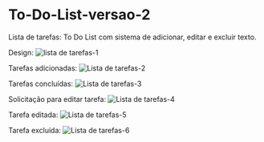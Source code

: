 # To-Do-List-versao-2
Lista de tarefas:
To Do List com sistema de adicionar, editar e excluir texto.

Design:
![lista de tarefas-1](https://github.com/V1ctor-Souza/To-Do-List-versao-2/assets/140133763/386e0585-6a77-4cad-85d3-4e9c9528866c)


Tarefas adicionadas:
![Lista de tarefas-2](https://github.com/V1ctor-Souza/To-Do-List-versao-2/assets/140133763/88e53e09-01fd-4823-9c6e-33fcf1fd00e1)

Tarefas concluídas:
![Lista de tarefas-3](https://github.com/V1ctor-Souza/To-Do-List-versao-2/assets/140133763/7900d8c0-1895-401f-97f3-7d3dac24b836)

Solicitação para editar tarefa:
![Lista de tarefas-4](https://github.com/V1ctor-Souza/To-Do-List-versao-2/assets/140133763/f1990ac6-9176-4c02-8367-10f0eef54b31)

Tarefa editada:
![Lista de tarefas-5](https://github.com/V1ctor-Souza/To-Do-List-versao-2/assets/140133763/3afacf04-85ef-413c-b164-0f49976ea949)

Tarefa excluída:
![Lista de tarefas-6](https://github.com/V1ctor-Souza/To-Do-List-versao-2/assets/140133763/7f3fbf06-a093-41d2-872a-e41cc1bdf15d)

